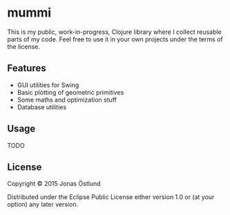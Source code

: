 # mummi

This is my public, work-in-progress, Clojure library where I collect reusable parts of my code. Feel free to use it in your own projects under the terms of the license.

## Features

 * GUI utilities for Swing
 * Basic plotting of geometric primitives
 * Some maths and optimization stuff
 * Database utilities

## Usage

TODO

## License

Copyright © 2015 Jonas Östlund

Distributed under the Eclipse Public License either version 1.0 or (at
your option) any later version.
